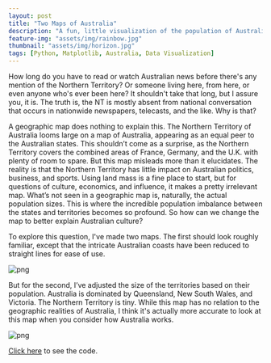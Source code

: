 ```yaml
---
layout: post
title: "Two Maps of Australia"
description: "A fun, little visualization of the population of Australian states and territories relative to their sizes. It's done in Python using Matplotlib and the code is made available."
feature-img: "assets/img/rainbow.jpg"
thumbnail: "assets/img/horizon.jpg"
tags: [Python, Matplotlib, Australia, Data Visualization]
---
```

How long do you have to read or watch Australian news before there's any mention of the Northern Territory? Or someone living here, from here, or even anyone who's ever been here? It shouldn't take that long, but I assure you, it is. The truth is, the NT is mostly absent from national conversation that occurs in nationwide newspapers, telecasts, and the like. Why is that?

A geographic map does nothing to explain this. The Northern Territory of Australia looms large on a map of Australia, appearing as an equal peer to the Australian states. This shouldn’t come as a surprise, as the Northern Territory covers the combined areas of France, Germany, and the U.K. with plenty of room to spare. But this map misleads more than it elucidates. The reality is that the Northern Territory has little impact on Australian politics, business, and sports. Using land mass is a fine place to start, but for questions of culture, economics, and influence, it makes a pretty irrelevant map. What’s not seen in a geographic map is, naturally, the actual population sizes. This is where the incredible population imbalance between the states and territories becomes so profound. So how can we change the map to better explain Australian culture?

To explore this question, I've made two maps. The first should look roughly familiar, except that the intricate Australian coasts have been reduced to straight lines for ease of use.

![png]({{site.baseurl}}/assets/img/2015-11-11-Two%20maps%20of%20Australia_files/2015-11-11-Two%20maps%20of%20Australia_2_1.png)


But for the second, I’ve adjusted the size of the territories based on their population. Australia is dominated by Queensland, New South Wales, and Victoria. The Northern Territory is tiny. While this map has no relation to the geographic realities of Australia, I think it's actually more accurate to look at this map when you consider how Australia works.

![png]({{site.baseurl}}/assets/img/2015-11-11-Two%20maps%20of%20Australia_files/2015-11-11-Two%20maps%20of%20Australia_7_1.png)

[Click here](https://nbviewer.jupyter.org/github/jss367/JupyterNotebooks/blob/master/2015-11-11-Two%20maps%20of%20Australia.ipynb) to see the code.
